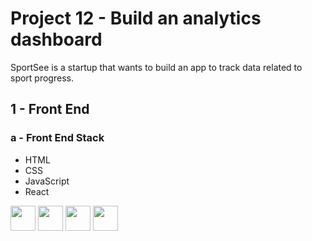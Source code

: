 
# Project 12 - Build an analytics dashboard

SportSee is a startup that wants to build an app to track data related to sport progress.

## 1 - Front End
### a - Front End Stack

- HTML
- CSS
- JavaScript
- React

<img src="https://cdn-icons-png.flaticon.com/512/732/732212.png" width="40px" height="40px"> <img src="https://cdn-icons-png.flaticon.com/512/732/732190.png" width="40px" height="40px"> <img src="https://cdn-icons-png.flaticon.com/512/5968/5968292.png" width="40px" height="40px"> <img src="https://upload.wikimedia.org/wikipedia/commons/thumb/a/a7/React-icon.svg/2300px-React-icon.svg.png" width="40px" height="40px"> 


